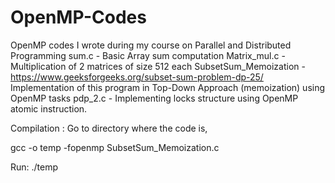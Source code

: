 # OpenMP-Codes
OpenMP codes I wrote during my course on Parallel and Distributed Programming
sum.c - Basic Array sum computation
Matrix_mul.c - Multiplication of 2 matrices of size 512 each 
SubsetSum_Memoization - https://www.geeksforgeeks.org/subset-sum-problem-dp-25/ Implementation of this program in Top-Down Approach (memoization) using OpenMP tasks
pdp_2.c - Implementing locks structure using OpenMP atomic instruction.

Compilation : 
Go to directory where the code is,

gcc -o temp -fopenmp SubsetSum_Memoization.c

Run:
./temp
